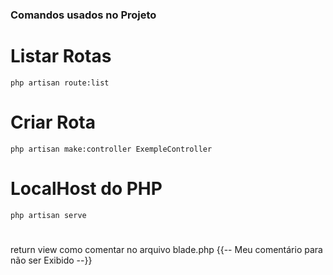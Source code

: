### Comandos usados no Projeto ###

# Listar Rotas #

    php artisan route:list

# Criar Rota #

    php artisan make:controller ExempleController

# LocalHost do PHP #

    php artisan serve

#  #

    



return view
como comentar no arquivo blade.php
    {{-- Meu comentário para não ser Exibido --}}